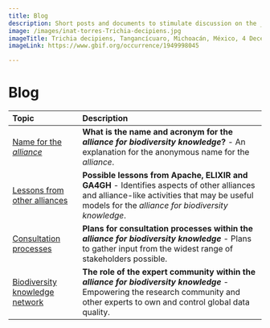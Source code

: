 ```yaml
---
title: Blog
description: Short posts and documents to stimulate discussion on the _alliance for biodiversity knowledge_
image: /images/inat-torres-Trichia-decipiens.jpg
imageTitle: Trichia decipiens, Tangancícuaro, Michoacán, México, 4 December 2018. Photo by Ricardo Arredondo Torres CC BY-NC 4.0 via iNaturalist research-grade observations.
imageLink: https://www.gbif.org/occurrence/1949998045

---
```

# Blog

| Topic | Description |
| :-------------------------- | :---- |
| [Name for the _alliance_](./alliance-name) | **What is the name and acronym for the _alliance for biodiversity knowledge_?** - An explanation for the anonymous name for the _alliance_. |
| [Lessons from other alliances](./possible-lessons) | **Possible lessons from Apache, ELIXIR and GA4GH** - Identifies aspects of other alliances and alliance-like activities that may be useful models for the _alliance for biodiversity knowledge_. |
| [Consultation processes](./consultation-processes) | **Plans for consultation processes within the _alliance for biodiversity knowledge_** - Plans to gather input from the widest range of stakeholders possible. |
| [Biodiversity knowledge network](./knowledge-network) | **The role of the expert community within the _alliance for biodiversity knowledge_** - Empowering the research community and other experts to own and control global data quality. |
